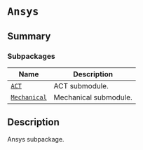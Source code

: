 <!-- vale off -->

<a id="module-ansys.mechanical.stubs.v241.Ansys"></a>

<a id="ansys"></a>

# `Ansys`

<a id="summary"></a>

## Summary

### Subpackages

| Name | Description |
|-----------------------------------------------------------------------------------------|-----------------------|
| [`ACT`](ACT/index.md#module-ansys.mechanical.stubs.v241.Ansys.ACT)                      | ACT submodule.        |
| [`Mechanical`](Mechanical/index.md#module-ansys.mechanical.stubs.v241.Ansys.Mechanical) | Mechanical submodule. |

<a id="description"></a>

## Description

Ansys subpackage.

<!-- !! processed by numpydoc !! -->
<!-- vale on -->
